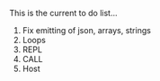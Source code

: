 This is the current to do list...

1) Fix emitting of json, arrays, strings
2) Loops
3) REPL
4) CALL
5) Host